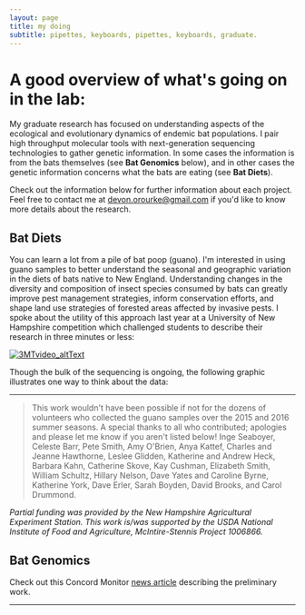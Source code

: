 ```yaml
---
layout: page
title: my doing
subtitle: pipettes, keyboards, pipettes, keyboards, graduate.
---
```


# A good overview of what's going on in the lab:
My graduate research has focused on understanding aspects of the ecological and evolutionary dynamics of endemic bat populations. I pair high throughput molecular tools with next-generation sequencing technologies to gather genetic information. In some cases the information is from the bats themselves (see **Bat Genomics** below), and in other cases the genetic information concerns what the bats are eating (see **Bat Diets**).

Check out the information below for further information about each project. Feel free to contact me at [devon.orourke@gmail.com](mailto:devon.orourke@gmail.com) if you'd like to know more details about the research.

## Bat Diets  

You can learn a lot from a pile of bat poop (guano). I'm interested in using guano samples to better understand the seasonal and geographic variation in the diets of bats native to New England. Understanding changes in the diversity and composition of insect species consumed by bats can greatly improve pest management strategies, inform conservation efforts, and shape land use strategies of forested areas affected by invasive pests. I spoke about the utility of this approach last year at a University of New Hampshire competition which challenged students to describe their research in three minutes or less:  

[![3MTvideo_altText](https://github.com/devonorourke/devonorourke.github.io/raw/master/img/3mt_screenshot.png)](https://youtu.be/zzW4YjY_7l4)  

Though the bulk of the sequencing is ongoing, the following graphic illustrates one way to think about the data: 

---
> This work wouldn't have been possible if not for the dozens of volunteers who collected the guano samples over the 2015 and 2016 summer seasons. A special thanks to all who contributed; apologies and please let me know if you aren't listed below! Inge Seaboyer, Celeste Barr, Pete Smith, Amy O'Brien, Anya Kattef, Charles and Jeanne Hawthorne, Leslee Glidden, Katherine and Andrew Heck, Barbara Kahn, Catherine Skove, Kay Cushman, Elizabeth Smith, William Schultz, Hillary Nelson, Dave Yates and Caroline Byrne, Katherine York, Dave Erler, Sarah Boyden, David Brooks, and Carol Drummond.  

_Partial funding was provided by the New Hampshire Agricultural Experiment Station. This work is/was supported by the USDA National Institute of Food and Agriculture, McIntire-Stennis Project 1006866._

## Bat Genomics

Check out this Concord Monitor [news article](http://granitegeek.concordmonitor.com/2016/03/22/looking-for-invasive-bugs-check-your-local-pile-of-bat-guano/) describing the preliminary work.

---
